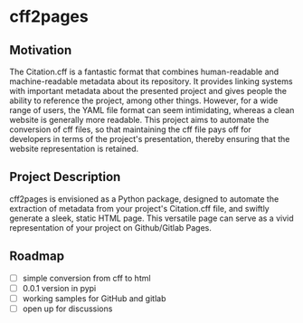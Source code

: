 # cff2pages

## Motivation

The Citation.cff is a fantastic format that combines human-readable and machine-readable metadata
about its repository. It provides linking systems with important metadata about the
presented project and gives people the ability to reference the project, among other things.
However, for a wide range of users, the YAML file format can seem intimidating, whereas a clean
website is generally more readable. This project aims to automate the conversion of cff files,
so that maintaining the cff file pays off for developers in terms of the project's presentation,
thereby ensuring that the website representation is retained.

## Project Description

cff2pages is envisioned as a Python package, designed to automate the extraction of metadata from
your project's Citation.cff file, and swiftly generate a sleek, static HTML page. This versatile
page can serve as a vivid representation of your project on Github/Gitlab Pages.

## Roadmap

- [ ] simple conversion from cff to html
- [ ] 0.0.1 version in pypi
- [ ] working samples for GitHub and gitlab
- [ ] open up for discussions